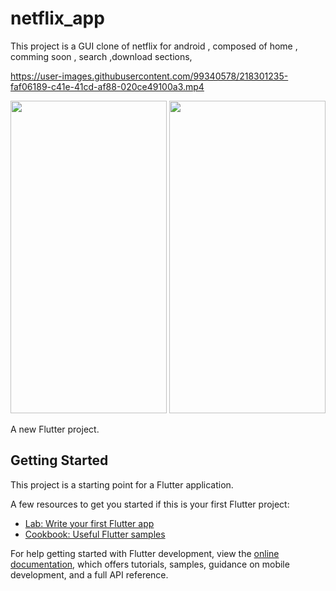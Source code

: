# netflix_app


This project is a GUI clone of netflix for android , composed of home , comming soon , search ,download sections, 

https://user-images.githubusercontent.com/99340578/218301235-faf06189-c41e-41cd-af88-020ce49100a3.mp4 

<img src="https://user-images.githubusercontent.com/99340578/218300811-024c30c2-cc66-4be2-a5bd-6450cc15563b.png" width="250" height="500"> <img src="https://user-images.githubusercontent.com/99340578/218300851-ab70a3fb-a766-4dec-a39d-5952ad372546.png" width="250" height="500">




A new Flutter project.

## Getting Started

This project is a starting point for a Flutter application.

A few resources to get you started if this is your first Flutter project:

- [Lab: Write your first Flutter app](https://docs.flutter.dev/get-started/codelab)
- [Cookbook: Useful Flutter samples](https://docs.flutter.dev/cookbook)

For help getting started with Flutter development, view the
[online documentation](https://docs.flutter.dev/), which offers tutorials,
samples, guidance on mobile development, and a full API reference.
